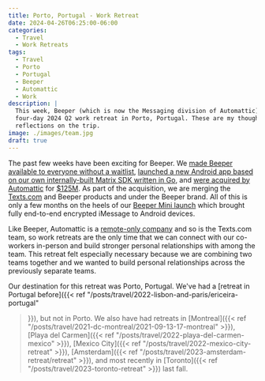 ```yaml
---
title: Porto, Portugal - Work Retreat
date: 2024-04-26T06:25:00-06:00
categories:
  - Travel
  - Work Retreats
tags:
  - Travel
  - Porto
  - Portugal
  - Beeper
  - Automattic
  - Work
description: |
  This week, Beeper (which is now the Messaging division of Automattic) had our
  four-day 2024 Q2 work retreat in Porto, Portugal. These are my thoughts and
  reflections on the trip.
image: ./images/team.jpg
draft: true
---
```


The past few weeks have been exciting for Beeper. We
[made Beeper available to everyone without a
waitlist](https://blog.beeper.com/2024/04/09/beeper-is-now-available/),
[launched a new Android app based on our own internally-built Matrix SDK written
in Go](https://blog.beeper.com/2024/04/09/how-beeper-android-works/), and
[were acquired by Automattic](https://blog.beeper.com/2024/04/09/beeper-is-joining-automattic/)
for
[$125M](https://techcrunch.com/2024/04/09/wordpress-com-owner-automattic-acquires-multi-service-messaging-app-beeper-for-125m/).
As part of the acquisition, we are merging the [Texts.com](http://texts.com/)
and Beeper products and under the Beeper brand. All of this is only a few months
on the heels of our
[Beeper Mini launch](https://blog.beeper.com/2023/12/05/introducing-beeper-mini-get-blue-bubbles-on-android-%f0%9f%92%99/)
which brought fully end-to-end encrypted iMessage to Android devices.

Like Beeper, Automattic is a
[remote-only company](https://automattic.com/about/) and so is the Texts.com
team, so work retreats are the only time that we can connect with our co-workers
in-person and build stronger personal relationships with among the team. This
retreat felt especially necessary because we are combining two teams together
and we wanted to build personal relationships across the previously separate
teams.

Our destination for this retreat was Porto, Portugal. We've had a [retreat in
Portugal before]({{< ref "/posts/travel/2022-lisbon-and-paris/ericeira-portugal"
>}}), but not in Porto. We also have had retreats in [Montreal]({{< ref
"/posts/travel/2021-dc-montreal/2021-09-13-17-montreal" >}}), [Playa del
Carmen]({{< ref "/posts/travel/2022-playa-del-carmen-mexico" >}}), [Mexico
City]({{< ref "/posts/travel/2022-mexico-city-retreat" >}}), [Amsterdam]({{< ref
"/posts/travel/2023-amsterdam-retreat/retreat" >}}), and most recently in
[Toronto]({{< ref "/posts/travel/2023-toronto-retreat" >}}) last fall.
